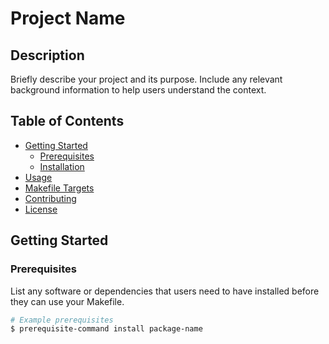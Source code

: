 # Project Name

## Description

Briefly describe your project and its purpose. Include any relevant background information to help users understand the context.

## Table of Contents

- [Getting Started](#getting-started)
  - [Prerequisites](#prerequisites)
  - [Installation](#installation)
- [Usage](#usage)
- [Makefile Targets](#makefile-targets)
- [Contributing](#contributing)
- [License](#license)

## Getting Started

### Prerequisites

List any software or dependencies that users need to have installed before they can use your Makefile.

```bash
# Example prerequisites
$ prerequisite-command install package-name
